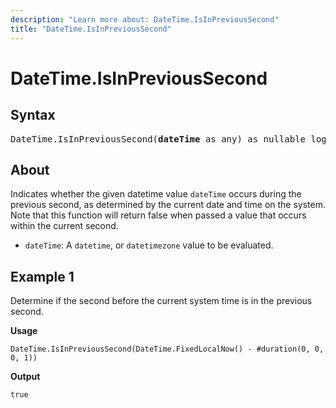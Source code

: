 ```yaml
---
description: "Learn more about: DateTime.IsInPreviousSecond"
title: "DateTime.IsInPreviousSecond"
---
```

# DateTime.IsInPreviousSecond

## Syntax

<pre>
DateTime.IsInPreviousSecond(<b>dateTime</b> as any) as nullable logical
</pre>

## About

Indicates whether the given datetime value `dateTime` occurs during the previous second, as determined by the current date and time on the system. Note that this function will return false when passed a value that occurs within the current second.

* `dateTime`: A `datetime`, or `datetimezone` value to be evaluated.

## Example 1

Determine if the second before the current system time is in the previous second.

**Usage**

```powerquery-m
DateTime.IsInPreviousSecond(DateTime.FixedLocalNow() - #duration(0, 0, 0, 1))
```

**Output**

`true`
